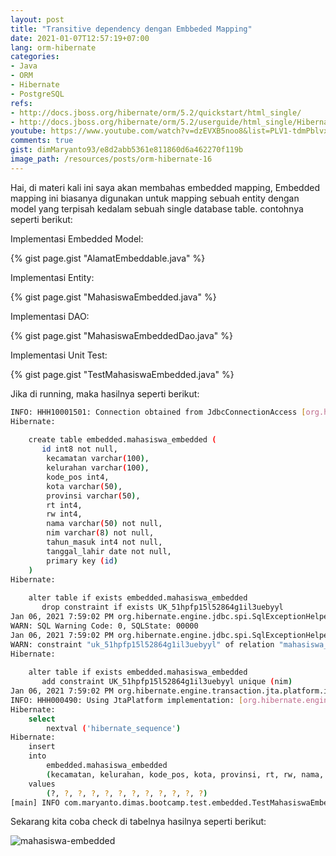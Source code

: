 ```yaml
---
layout: post
title: "Transitive dependency dengan Embbeded Mapping"
date: 2021-01-07T12:57:19+07:00
lang: orm-hibernate
categories:
- Java
- ORM
- Hibernate
- PostgreSQL
refs: 
- http://docs.jboss.org/hibernate/orm/5.2/quickstart/html_single/
- http://docs.jboss.org/hibernate/orm/5.2/userguide/html_single/Hibernate_User_Guide.html
youtube: https://www.youtube.com/watch?v=dzEVXB5noo8&list=PLV1-tdmPblvxHxNh867D1JR4u52LgzeIr&index=17
comments: true
gist: dimMaryanto93/e8d2abb5361e811860d6a462270f119b
image_path: /resources/posts/orm-hibernate-16
---
```


Hai, di materi kali ini saya akan membahas embedded mapping, Embedded mapping ini biasanya digunakan untuk mapping sebuah entity dengan model yang terpisah kedalam sebuah single database table. contohnya seperti berikut:

Implementasi Embedded Model: 

{% gist page.gist "AlamatEmbeddable.java" %}

Implementasi Entity: 

{% gist page.gist "MahasiswaEmbedded.java" %}

Implementasi DAO:

{% gist page.gist "MahasiswaEmbeddedDao.java" %}

Implementasi Unit Test:

{% gist page.gist "TestMahasiswaEmbedded.java" %}

Jika di running, maka hasilnya seperti berikut:

```bash
INFO: HHH10001501: Connection obtained from JdbcConnectionAccess [org.hibernate.engine.jdbc.env.internal.JdbcEnvironmentInitiator$ConnectionProviderJdbcConnectionAccess@553da911] for (non-JTA) DDL execution was not in auto-commit mode; the Connection 'local transaction' will be committed and the Connection will be set into auto-commit mode.
Hibernate: 
    
    create table embedded.mahasiswa_embedded (
       id int8 not null,
        kecamatan varchar(100),
        kelurahan varchar(100),
        kode_pos int4,
        kota varchar(50),
        provinsi varchar(50),
        rt int4,
        rw int4,
        nama varchar(50) not null,
        nim varchar(8) not null,
        tahun_masuk int4 not null,
        tanggal_lahir date not null,
        primary key (id)
    )
Hibernate: 
    
    alter table if exists embedded.mahasiswa_embedded 
       drop constraint if exists UK_51hpfp15l52864g1il3uebyyl
Jan 06, 2021 7:59:02 PM org.hibernate.engine.jdbc.spi.SqlExceptionHelper$StandardWarningHandler logWarning
WARN: SQL Warning Code: 0, SQLState: 00000
Jan 06, 2021 7:59:02 PM org.hibernate.engine.jdbc.spi.SqlExceptionHelper$StandardWarningHandler logWarning
WARN: constraint "uk_51hpfp15l52864g1il3uebyyl" of relation "mahasiswa_embedded" does not exist, skipping
Hibernate: 
    
    alter table if exists embedded.mahasiswa_embedded 
       add constraint UK_51hpfp15l52864g1il3uebyyl unique (nim)
Jan 06, 2021 7:59:02 PM org.hibernate.engine.transaction.jta.platform.internal.JtaPlatformInitiator initiateService
INFO: HHH000490: Using JtaPlatform implementation: [org.hibernate.engine.transaction.jta.platform.internal.NoJtaPlatform]
Hibernate: 
    select
        nextval ('hibernate_sequence')
Hibernate: 
    insert 
    into
        embedded.mahasiswa_embedded
        (kecamatan, kelurahan, kode_pos, kota, provinsi, rt, rw, nama, nim, tahun_masuk, tanggal_lahir, id) 
    values
        (?, ?, ?, ?, ?, ?, ?, ?, ?, ?, ?, ?)
[main] INFO com.maryanto.dimas.bootcamp.test.embedded.TestMahasiswaEmbedded - destroy hibernate session!
```

Sekarang kita coba check di tabelnya hasilnya seperti berikut:

![mahasiswa-embedded]({{site.baseurl}}{{page.image_path}}/mahasiswa_embedded.png)
